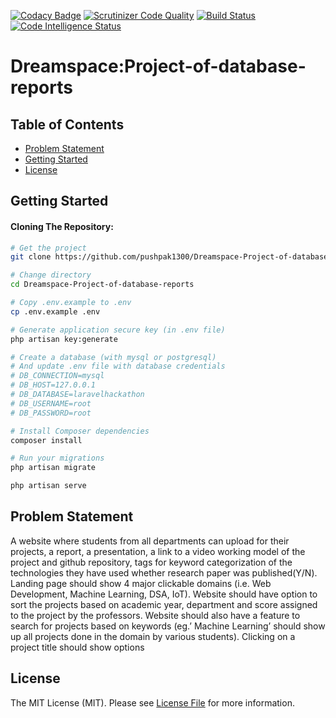 [![Codacy Badge](https://api.codacy.com/project/badge/Grade/29ec5f8d9c464a8a95dd73b281686d3a)](https://www.codacy.com/app/pushpak1300/Secupass?utm_source=github.com&amp;utm_medium=referral&amp;utm_content=pushpak1300/Secupass&amp;utm_campaign=Badge_Grade)
[![Scrutinizer Code Quality](https://scrutinizer-ci.com/g/pushpak1300/Secupass/badges/quality-score.png?b=master)](https://scrutinizer-ci.com/g/pushpak1300/Secupass/?branch=master)
[![Build Status](https://scrutinizer-ci.com/g/pushpak1300/Secupass/badges/build.png?b=master)](https://scrutinizer-ci.com/g/pushpak1300/Secupass/build-status/master)
[![Code Intelligence Status](https://scrutinizer-ci.com/g/pushpak1300/Secupass/badges/code-intelligence.svg?b=master)](https://scrutinizer-ci.com/code-intelligence)

# Dreamspace:Project-of-database-reports



Table of Contents
-----------------

- [Problem Statement](#features)
- [Getting Started](#getting-started)
- [License](#license)


Getting Started
---------------

#### Cloning The Repository:

```bash
# Get the project
git clone https://github.com/pushpak1300/Dreamspace-Project-of-database-reports.git

# Change directory
cd Dreamspace-Project-of-database-reports

# Copy .env.example to .env
cp .env.example .env

# Generate application secure key (in .env file)
php artisan key:generate

# Create a database (with mysql or postgresql)
# And update .env file with database credentials
# DB_CONNECTION=mysql
# DB_HOST=127.0.0.1
# DB_DATABASE=laravelhackathon
# DB_USERNAME=root
# DB_PASSWORD=root

# Install Composer dependencies
composer install

# Run your migrations
php artisan migrate

php artisan serve
```

Problem Statement
--------
A website where students from all departments can upload for their projects, a report, a presentation, a link to a video working model of the project and github repository, tags for keyword categorization of the technologies they have used whether research paper was published(Y/N). Landing page should show 4 major clickable domains (i.e. Web Development, Machine Learning, DSA, IoT). Website should have option to sort the projects based on academic year, department and score assigned to the project by the professors. Website should also have a feature to search for projects based on keywords (eg.’ Machine Learning’ should show up all projects done in the domain by various students). Clicking on a project title should show options 


## License

The MIT License (MIT). Please see [License File](LICENSE.md) for more information.
